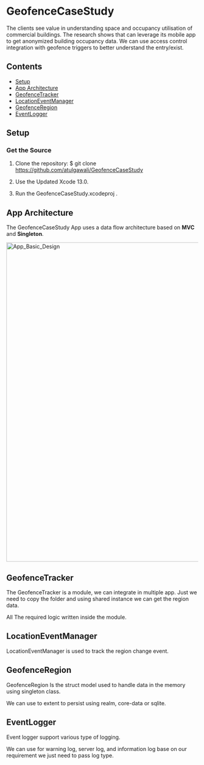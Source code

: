 # GeofenceCaseStudy
 The clients see value in understanding space and occupancy utilisation of commercial buildings. The research shows that can leverage its mobile app to get anonymized building occupancy data. We can use access control integration with geofence triggers to better understand the entry/exist.

## Contents
* [Setup](#setup)
* [App Architecture](#app-architecture)
* [GeofenceTracker](#app-architecture)
* [LocationEventManager](#app-architecture)
* [GeofenceRegion](#app-architecture)
* [EventLogger](#app-architecture)

## Setup

### Get the Source

1. Clone the repository:
        $ git clone https://github.com/atulgawali/GeofenceCaseStudy
        
2. Use the Updated Xcode 13.0.

3. Run the GeofenceCaseStudy.xcodeproj     .    

## App Architecture

The GeofenceCaseStudy App uses a data flow architecture based on **MVC** and **Singleton**.

<img width="838" alt="App_Basic_Design" src="https://user-images.githubusercontent.com/9925410/126334771-97ebeeeb-1111-4ca4-977b-7a3f4db516f1.png">

## GeofenceTracker

The GeofenceTracker is a module, we can integrate in multiple app. Just we need to copy the folder and using shared instance we can get the region data.

All The required logic written inside the module.

## LocationEventManager 

LocationEventManager is used to track the region change event.

## GeofenceRegion
 GeofenceRegion Is the struct model used to handle data in the memory using singleton class.
 
 We can use to extent to persist using realm, core-data or sqlite.

## EventLogger

 Event logger support various type of logging.
 
 We can use for warning log, server log, and information log base on our requirement we just need to pass log type.
